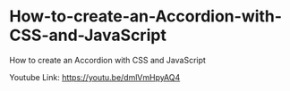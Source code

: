 # How-to-create-an-Accordion-with-CSS-and-JavaScript
How to create an Accordion with CSS and JavaScript

Youtube Link:
https://youtu.be/dmlVmHpyAQ4

